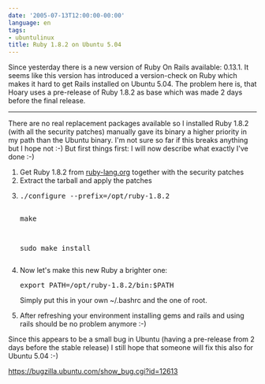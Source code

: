 ```yaml
---
date: '2005-07-13T12:00:00-00:00'
language: en
tags:
- ubuntulinux
title: Ruby 1.8.2 on Ubuntu 5.04
---
```



Since yesterday there is a new version of Ruby On Rails available: 0.13.1. It seems like this version has introduced a version-check on Ruby which makes it hard to get Rails installed on Ubuntu 5.04. The problem here is, that Hoary uses a pre-release of Ruby 1.8.2 as base which was made 2 days before the final release.

-------------------------------



There are no real replacement packages available so I installed Ruby 1.8.2 (with all the security patches) manually gave its binary a higher priority in my path than the Ubuntu binary. I'm not sure so far if this breaks anything but I hope not :-) But first things first: I will now describe what exactly I've done :-)



<ol>

<li>Get Ruby 1.8.2 from <a href="http://www.ruby-lang.org">ruby-lang.org</a> together with the security patches</li>

<li>Extract the tarball and apply the patches</li>

<li><pre class="command">./configure --prefix=/opt/ruby-1.8.2

make

sudo make install</pre></li>

<li>Now let's make this new Ruby a brighter one: <pre class="command">export PATH=/opt/ruby-1.8.2/bin:$PATH</pre>

Simply put this in your own ~/.bashrc and the one of root.</li>

<li>After refreshing your environment installing gems and rails and using rails should be no problem anymore :-)</li>

</ol>



Since this appears to be a small bug in Ubuntu (having a pre-release from 2 days before the stable release) I still hope that someone will fix this also for Ubuntu 5.04 :-)



<https://bugzilla.ubuntu.com/show_bug.cgi?id=12613>